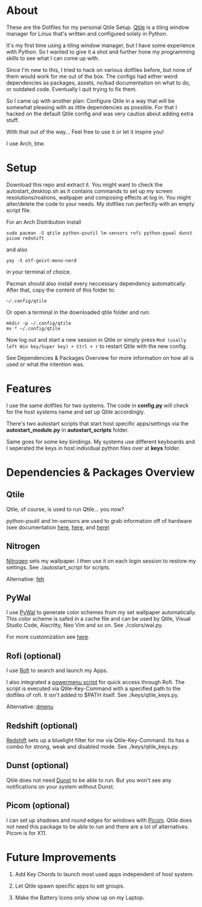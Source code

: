 # About

These are the Dotfiles for my personal Qtile Setup. [Qtile](https://qtile.org/) is a tiling window manager for Linux that's written and configured solely in Python.  

It's my first time using a tiling window manager, but I have some experience with Python. 
So I wanted to give it a shot and further hone my programming skills to see what I can come up with.

Since I'm new to this, I tried to hack on various dotfiles before, but none of them would work for me out of the box. 
The configs had either weird dependencies as packages, assets, no/bad documentation on what to do, or outdated code. Eventually I quit trying to fix them.

So I came up with another plan: Configure Qtile in a way that will be somewhat pleasing with as little dependencies as possible.
For that I hacked on the default Qtile config and was very cautios about adding extra stuff.

With that out of the way... Feel free to use it or let it inspire you!

I use Arch, btw.

# Setup

Download this repo and extract it. You might want to check the autostart_desktop.sh as it contains commands to set up my screen resolutions/roations, wallpaper and composing effects at log in. 
You might alter/delete the code to your needs. My dotfiles run perfectly with an empty script file.


For an Arch Distribution install

```sudo pacman -S qtile python-psutil lm-sensors rofi python-pywal dunst picom redshift```

and also

```yay -S otf-geist-mono-nerd```


in your terminal of choice. 


Pacman should also install every neccessary dependency automatically.
After that, copy the content of this folder to:

`~/.config/qtile`


Or open a terminal in the downloaded qtile folder and run:
```
mkdir -p ~/.config/qtile
mv * ~/.config/qtile
```

Now log out and start a new session in Qtile or simply press `Mod (usally left Win key/Super key) + Ctrl + r` to restart Qtile with the new config.

See Dependencies & Packages Overview for more information on how all is used or what the intention was.
# Features
I use the same dotfiles for two systems. The code in **config.py** will check for the host systems name and set up Qtile accordingly.


There's two autostart scripts that start host specific apps/settings via the **autostart_module.py** in **autostart_scripts** folder.

Same goes for some key bindings. My systems use different keyboards and I seperated the keys in host individual python files over at **keys** folder.

# Dependencies & Packages Overview
## Qtile
Qtile, of course, is used to run Qtile... you now?

python-psutil and lm-sensors are used to grab information off of hardware 
(see documentation [here](https://docs.qtile.org/en/stable/manual/ref/widgets.html#thermalsensor), [here](https://docs.qtile.org/en/stable/manual/ref/widgets.html#cpu), and [here](https://docs.qtile.org/en/stable/manual/ref/widgets.html#memory))

## Nitrogen
[Nitrogen](https://wiki.archlinux.org/title/Nitrogen) sets my wallpaper. I then use it on each login session to restore my settings. See ./autostart_script for scripts.

Alternative: [feh](https://wiki.archlinux.org/title/Feh)

## PyWal
I use [PyWal](https://github.com/dylanaraps/pywal) to generate color schemes from my set wallpaper automatically. This color scheme is safed in a cache file and can be used by Qtile, Visual Studio Code, Alacritty, Neo Vim and so on. See ./colors/wal.py. 

For more customization see [here](https://github.com/dylanaraps/pywal/wiki/Customization#rofi).

## Rofi (optional)
I use [Rofi](https://wiki.archlinux.org/title/Rofi) to search and launch my Apps. 

I also integrated a [powermenu script](https://github.com/jluttine/rofi-power-menu) for quick access through Rofi. The script is executed via Qtile-Key-Command with a specified path to the dotfiles of rofi. It isn't added to $PATH itself. See ./keys/qtile_keys.py.

Alternative: [dmenu](https://wiki.archlinux.org/title/Dmenu)

## Redshift (optional)
[Redshift](https://wiki.archlinux.org/title/Redshift) sets up a bluelight filter for me via Qtile-Key-Command. Its has a combo for strong, weak and disabled mode. See ./keys/qtile_keys.py.

## Dunst (optional)
Qtile does not need [Dunst](https://wiki.archlinux.org/title/Dunst) to be able to run. But you won't see any notifications on your system without Dunst. 

## Picom (optional)
I can set up shadows and round edges for windows with [Picom](https://wiki.archlinux.org/title/Picom). Qtile does not need this package to be able to run and there are a lot of alternatives. Picom is for X11.


# Future Improvements

1. Add Key Chords to launch most used apps independent of host system.

2. Let Qtile spawn specific apps to set groups.

3. Make the Battery Icons only show up on my Laptop.
